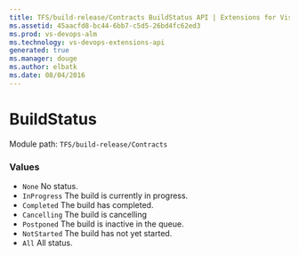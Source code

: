 ```yaml
---
title: TFS/build-release/Contracts BuildStatus API | Extensions for Visual Studio Team Services
ms.assetid: 45aacfd8-bc44-6bb7-c5d5-26bd4fc62ed3
ms.prod: vs-devops-alm
ms.technology: vs-devops-extensions-api
generated: true
ms.manager: douge
ms.author: elbatk
ms.date: 08/04/2016
---
```


# BuildStatus

Module path: `TFS/build-release/Contracts`

### Values

* `None` No status.
* `InProgress` The build is currently in progress.
* `Completed` The build has completed.
* `Cancelling` The build is cancelling
* `Postponed` The build is inactive in the queue.
* `NotStarted` The build has not yet started.
* `All` All status.
